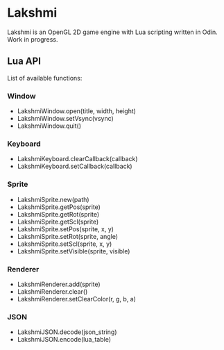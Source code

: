 # Lakshmi

Lakshmi is an OpenGL 2D game engine with Lua scripting written in Odin. Work in progress.

## Lua API

List of available functions:

### Window

* LakshmiWindow.open(title, width, height)
* LakshmiWindow.setVsync(vsync)
* LakshmiWindow.quit()

### Keyboard

* LakshmiKeyboard.clearCallback(callback)
* LakshmiKeyboard.setCallback(callback)

### Sprite

* LakshmiSprite.new(path)
* LakshmiSprite.getPos(sprite)
* LakshmiSprite.getRot(sprite)
* LakshmiSprite.getScl(sprite)
* LakshmiSprite.setPos(sprite, x, y)
* LakshmiSprite.setRot(sprite, angle)
* LakshmiSprite.setScl(sprite, x, y)
* LakshmiSprite.setVisible(sprite, visible)

### Renderer

* LakshmiRenderer.add(sprite)
* LakshmiRenderer.clear()
* LakshmiRenderer.setClearColor(r, g, b, a)

### JSON

* LakshmiJSON.decode(json_string)
* LakshmiJSON.encode(lua_table)
